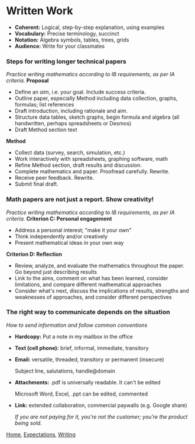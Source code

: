 # Written Work
- **Coherent:** Logical, step-by-step explanation, using examples
- **Vocabulary:** Precise terminology, succinct
- **Notation:** Algebra symbols, tables, trees, grids
- **Audience:** Write for your classmates

### Steps for writing longer technical papers
*Practice writing mathematics according to IB requirements, as per IA criteria.*
**Proposal**
- Define an *aim*, i.e. your goal. Include success criteria.
- Outline paper, especially Method including data collection, graphs, formulas; list references
- Draft introduction, including rationale and aim.
- Structure data tables, sketch graphs, begin formula and algebra (all handwritten, perhaps spreadsheets or Desmos)
- Draft Method section text

**Method**
- Collect data (survey, search, simulation, etc.)
- Work interactively with spreadsheets, graphing software, math
- Refine Method section, draft results and discussion.
- Complete mathematics and paper. Proofread carefully. Rewrite.
- Receive peer feedback. Rewrite.
- Submit final draft.

### Math papers are not just a report. Show creativity!
*Practice writing mathematics according to IB requirements, as per IA criteria.*
**Criterion C: Personal engagement**
- Address a personal interest; "make it your own"
- Think independently and/or creatively
- Present mathematical ideas in your own way

**Criterion D: Reflection**
- Review, analyze, and evaluate the mathematics throughout the paper. Go beyond just describing results
- Link to the aims, comment on what has been learned, consider limitations, and compare different mathematical approaches
- Consider what's next, discuss the implications of results, strengths and weaknesses of approaches, and consider different perspectives

### The right way to **communicate** depends on the situation
*How to send information and follow common conventions*
- **Hardcopy:** Put a note in my mailbox in the office
- **Text (cell phone):** brief, informal, immediate, transitory
- **Email:** versatile, threaded, transitory or permanent (insecure)

    Subject line, salutations, handle@domain
- **Attachments:** .pdf is universally readable. It can't be edited

    Microsoft Word, Excel, .ppt can be edited, commented
- **Link:** extended collaboration, commercial paywalls (e.g. Google share)

  *If you are not paying for it, you're not the customer; you're the product being sold.*


[Home](index), [Expectations](Expectations), [Writing](Written-work)
